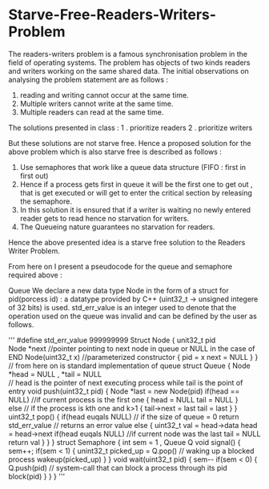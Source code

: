 # Starve-Free-Readers-Writers-Problem

The readers-writers problem is a famous synchronisation problem in the field of operating systems.
 The problem has objects of two kinds readers and writers working on the same shared data.
 The initial observations on analysing the problem statement are as follows :
 1. reading and writing cannot occur at the same time.
 2. Multiple writers cannot write at the same time.
 3. Multiple readers can read at the same time.

The solutions presented in class :
1 . prioritize readers
2 . prioritize writers

But these solutions are not starve free.
Hence a proposed solution for the above problem which is also starve free is described as follows :
1. Use semaphores that work like a queue data structure (FIFO : first in first out)
2. Hence if a process gets first in queue it will be the first one to get out , that is get executed or will get 
to enter the critical section by releasing the semaphore.
3. In this solution it is ensured that if a writer is waiting no newly entered reader gets to read hence no 
starvation for writers.
4. The Queueing nature guarantees no starvation for readers.

Hence the above presented idea is a starve free solution to the Readers Writer Problem.

From here on I present a pseudocode for the queue and semaphore required above :

 Queue
 We declare a new data type Node in the form of a struct
 for pid(porcess id) : a datatype provided by C++ (uint32_t -> unsigned integere of 32 bits) is used.
 std_err_value is an integer used to denote that the operation used on the queue was invalid and can be defined
 by the user as follows.
 
 '''
#define std_err_value  999999999
Struct Node
{   unit32_t pid         
    Node *next         //pointer pointing to next node in queue or NULL in the case of END
    Node(uint32_t x)         //parameterized constructor 
    {   pid = x
        next = NULL
    }
}
    // from here on is standard implementation of queue 
struct Queue
{
    Node *head = NULL , *tail = NULL      
    // head is the pointer of next executing process while tail is the point of entry
    void push(uint32_t pid)
    {
        Node *last = new Node(pid)
        if(head == NULL)                    //if current process is the first one 
        {
            head = NULL
            tail = NULL
        }    
        else                                // if the process is kth one and k>1
        {
            tail->next = last
            tail = last
        }
    }
    uint32_t pop()
    {
        if(head euqals NULL)              // if the size of queue = 0
            return std_err_value                // returns an error value 
        else
        {  uint32_t val = head->data
            head = head->next
            if(head euqals NULL)            //if current node was the last
            tail = NULL
            return val
        }
    }
}
struct Semaphore
{
    int sem = 1  , Queue Q
    void signal()
    {   sem++;
        if(sem < 1)
        {   unint32_t picked_up = Q.pop()
            // waking up a blocked process
            wakeup(picked_up)
        }
    }
    void wait(uint32_t pid)
    {   sem--
        if(sem < 0)
        {   Q.push(pid)
            // system-call that can block a process through its pid 
            block(pid)
        }
    }
}
'''
